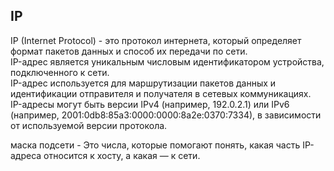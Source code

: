 <h2>IP</h2>  
  
IP (Internet Protocol) - это протокол интернета, который определяет формат пакетов данных и способ их передачи по сети.  
IP-адрес является уникальным числовым идентификатором устройства, подключенного к сети.  
IP-адрес используется для маршрутизации пакетов данных и идентификации отправителя и получателя в сетевых коммуникациях.  
IP-адресы могут быть версии IPv4 (например, 192.0.2.1) или IPv6 (например, 2001:0db8:85a3:0000:0000:8a2e:0370:7334), в зависимости от используемой версии протокола.

маска подсети - Это числа, которые помогают понять, какая часть IP-адреса относится к хосту, а какая — к сети.  

  
